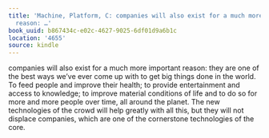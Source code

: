 ```yaml
---
title: 'Machine, Platform, C: companies will also exist for a much more important
  reason: …'
book_uuid: b867434c-e02c-4627-9025-6df01d9a6b1c
location: '4655'
source: kindle
---
```


companies will also exist for a much more important reason: they are one of the best ways we’ve ever come up with to get big things done in the world. To feed people and improve their health; to provide entertainment and access to knowledge; to improve material conditions of life and to do so for more and more people over time, all around the planet. The new technologies of the crowd will help greatly with all this, but they will not displace companies, which are one of the cornerstone technologies of the core.